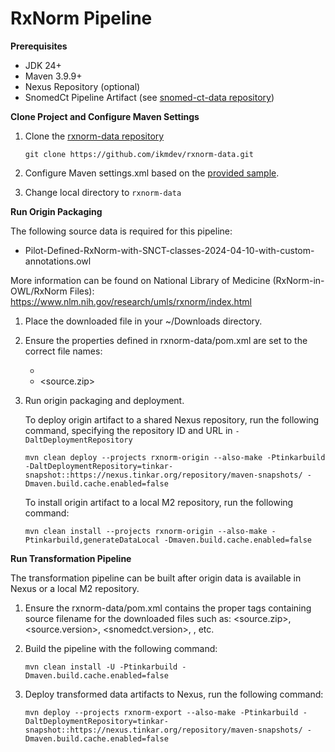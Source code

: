 # RxNorm Pipeline

**Prerequisites**

* JDK 24+
* Maven 3.9.9+
* Nexus Repository (optional)
* SnomedCt Pipeline Artifact (see [snomed-ct-data repository](https://github.com/ikmdev/snomed-ct-data))
 
**Clone Project and Configure Maven Settings**

1. Clone the [rxnorm-data repository](https://github.com/ikmdev/rxnorm-data)

   ```
   git clone https://github.com/ikmdev/rxnorm-data.git
   ```

2. Configure Maven settings.xml based on the [provided sample](https://ikmdev.atlassian.net/wiki/spaces/IKDT/pages/1036648449/Centralized+Documentation+for+Maven+Settings+File+Configuration).

3. Change local directory to `rxnorm-data`

**Run Origin Packaging**

The following source data is required for this pipeline:

* Pilot-Defined-RxNorm-with-SNCT-classes-2024-04-10-with-custom-annotations.owl

More information can be found on National Library of Medicine (RxNorm-in-OWL/RxNorm Files): https://www.nlm.nih.gov/research/umls/rxnorm/index.html

1. Place the downloaded file in your ~/Downloads directory.

2. Ensure the properties defined in rxnorm-data/pom.xml are set to the correct file names:
   - <rxnormOwl>
   - <source.zip>

3. Run origin packaging and deployment.

   To deploy origin artifact to a shared Nexus repository, run the following command, specifying the repository ID and URL in `-DaltDeploymentRepository`
   ```
   mvn clean deploy --projects rxnorm-origin --also-make -Ptinkarbuild -DaltDeploymentRepository=tinkar-snapshot::https://nexus.tinkar.org/repository/maven-snapshots/ -Dmaven.build.cache.enabled=false
   ```

   To install origin artifact to a local M2 repository, run the following command:
   ```
   mvn clean install --projects rxnorm-origin --also-make -Ptinkarbuild,generateDataLocal -Dmaven.build.cache.enabled=false
   ```

**Run Transformation Pipeline**

The transformation pipeline can be built after origin data is available in Nexus or a local M2 repository.

1. Ensure the rxnorm-data/pom.xml contains the proper tags containing source filename for the downloaded files such as:
   <source.zip>, <source.version>, <snomedct.version>, <starterSet>, etc.

2. Build the pipeline with the following command:
   ```
   mvn clean install -U -Ptinkarbuild -Dmaven.build.cache.enabled=false
   ```

3. Deploy transformed data artifacts to Nexus, run the following command:
   ```
   mvn deploy --projects rxnorm-export --also-make -Ptinkarbuild -DaltDeploymentRepository=tinkar-snapshot::https://nexus.tinkar.org/repository/maven-snapshots/ -Dmaven.build.cache.enabled=false
   ```
   